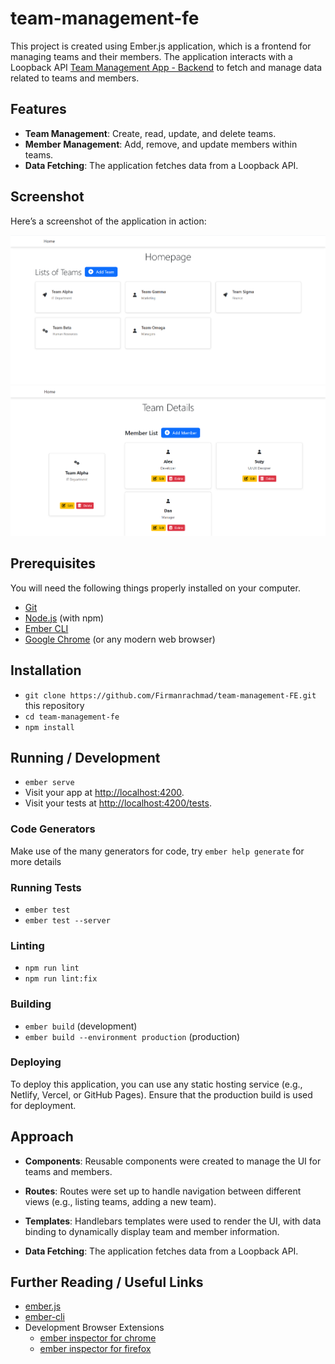 # team-management-fe

This project is created using Ember.js application, which is a frontend for managing teams and their members. The application interacts with a Loopback API [Team Management App - Backend](https://github.com/Firmanrachmad/team-management-BE) to fetch and manage data related to teams and members.

## Features

- **Team Management**: Create, read, update, and delete teams.
- **Member Management**: Add, remove, and update members within teams.
- **Data Fetching**: The application fetches data from a Loopback API.

## Screenshot

Here’s a screenshot of the application in action:

![Team Management App Screenshot](./images/Screenshot_1.png)
![Team Management App - Team Details Screenshot](./images/Screenshot_2.png)

## Prerequisites

You will need the following things properly installed on your computer.

* [Git](https://git-scm.com/)
* [Node.js](https://nodejs.org/) (with npm)
* [Ember CLI](https://ember-cli.com/)
* [Google Chrome](https://google.com/chrome/) (or any modern web browser)

## Installation

* `git clone https://github.com/Firmanrachmad/team-management-FE.git` this repository
* `cd team-management-fe`
* `npm install`

## Running / Development

* `ember serve`
* Visit your app at [http://localhost:4200](http://localhost:4200).
* Visit your tests at [http://localhost:4200/tests](http://localhost:4200/tests).

### Code Generators

Make use of the many generators for code, try `ember help generate` for more details

### Running Tests

* `ember test`
* `ember test --server`

### Linting

* `npm run lint`
* `npm run lint:fix`

### Building

* `ember build` (development)
* `ember build --environment production` (production)

### Deploying

To deploy this application, you can use any static hosting service (e.g., Netlify, Vercel, or GitHub Pages). Ensure that the production build is used for deployment.

## Approach

* **Components**: Reusable components were created to manage the UI for teams and members.

* **Routes**: Routes were set up to handle navigation between different views (e.g., listing teams, adding a new team).

* **Templates**: Handlebars templates were used to render the UI, with data binding to dynamically display team and member information.

* **Data Fetching**: The application fetches data from a Loopback API.

## Further Reading / Useful Links

* [ember.js](https://emberjs.com/)
* [ember-cli](https://ember-cli.com/)
* Development Browser Extensions
  * [ember inspector for chrome](https://chrome.google.com/webstore/detail/ember-inspector/bmdblncegkenkacieihfhpjfppoconhi)
  * [ember inspector for firefox](https://addons.mozilla.org/en-US/firefox/addon/ember-inspector/)
